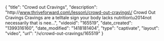 {
    "title": "Crowd out Cravings",
    "description": "http:\/\/www.thriveforward.com\/lesson\/crowd-out-cravings\/ Crowd Out Cravings Cravings are a telltale sign your body lacks nutrition\u2014not necessarily that is nee...",
    "videoid": "165519",
    "date_created": "1399316160",
    "date_modified": "1418181404",
    "type": "captivate",
    "layout": "video",
    "url": "\/v\/crowd-out-cravings\/165519"
}